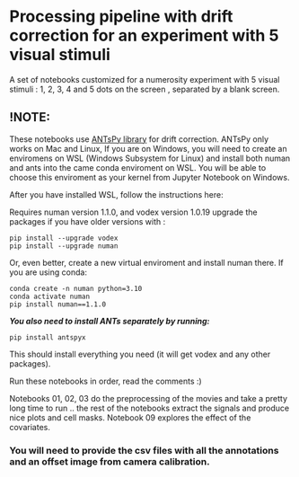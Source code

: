 # Processing pipeline with drift correction for an experiment with 5 visual stimuli
A set of notebooks customized for a numerosity experiment with 5 visual stimuli : 1, 2, 3, 4 and 5 dots on the screen , separated by a blank screen.

## !NOTE: 
These notebooks use [ANTsPy library](https://github.com/ANTsX/ANTsPy) for drift correction. 
ANTsPy only works on Mac and Linux,  If you are on Windows, 
you will need to create an enviromens on WSL (Windows Subsystem for Linux) 
and install both numan and ants into the came conda enviroment on WSL.
You will be able to choose this enviroment as your kernel from Jupyter Notebook on Windows.

After you have installed WSL, follow the instructions here:

Requires numan version 1.1.0, and vodex version 1.0.19
upgrade the packages if you have older versions with :
```
pip install --upgrade vodex
pip install --upgrade numan
```
Or, even better, create a new virtual enviroment and install numan there.
If you are using conda:
```
conda create -n numan python=3.10
conda activate numan
pip install numan==1.1.0
```
***You also need to install ANTs separately by running:***
```
pip install antspyx
```

This should install everything you need (it will get vodex and any other packages).


Run these notebooks in order, read the comments :)

Notebooks 01, 02, 03 do the preprocessing of the movies and take a pretty long time to run .. the rest of the notebooks extract the signals and produce nice plots and cell masks. 
Notebook 09 explores the effect of the covariates.

### You will need to provide the csv files with all the annotations and an offset image from camera calibration. 
